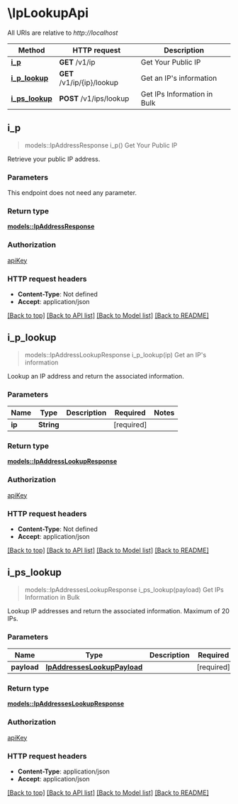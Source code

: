 # \IpLookupApi

All URIs are relative to *http://localhost*

Method | HTTP request | Description
------------- | ------------- | -------------
[**i_p**](IpLookupApi.md#i_p) | **GET** /v1/ip | Get Your Public IP
[**i_p_lookup**](IpLookupApi.md#i_p_lookup) | **GET** /v1/ip/{ip}/lookup | Get an IP's information
[**i_ps_lookup**](IpLookupApi.md#i_ps_lookup) | **POST** /v1/ips/lookup | Get IPs Information in Bulk



## i_p

> models::IpAddressResponse i_p()
Get Your Public IP

Retrieve your public IP address.

### Parameters

This endpoint does not need any parameter.

### Return type

[**models::IpAddressResponse**](IPAddressResponse.md)

### Authorization

[apiKey](../README.md#apiKey)

### HTTP request headers

- **Content-Type**: Not defined
- **Accept**: application/json

[[Back to top]](#) [[Back to API list]](../README.md#documentation-for-api-endpoints) [[Back to Model list]](../README.md#documentation-for-models) [[Back to README]](../README.md)


## i_p_lookup

> models::IpAddressLookupResponse i_p_lookup(ip)
Get an IP's information

Lookup an IP address and return the associated information.

### Parameters


Name | Type | Description  | Required | Notes
------------- | ------------- | ------------- | ------------- | -------------
**ip** | **String** |  | [required] |

### Return type

[**models::IpAddressLookupResponse**](IPAddressLookupResponse.md)

### Authorization

[apiKey](../README.md#apiKey)

### HTTP request headers

- **Content-Type**: Not defined
- **Accept**: application/json

[[Back to top]](#) [[Back to API list]](../README.md#documentation-for-api-endpoints) [[Back to Model list]](../README.md#documentation-for-models) [[Back to README]](../README.md)


## i_ps_lookup

> models::IpAddressesLookupResponse i_ps_lookup(payload)
Get IPs Information in Bulk

Lookup IP addresses and return the associated information. Maximum of 20 IPs.

### Parameters


Name | Type | Description  | Required | Notes
------------- | ------------- | ------------- | ------------- | -------------
**payload** | [**IpAddressesLookupPayload**](IpAddressesLookupPayload.md) |  | [required] |

### Return type

[**models::IpAddressesLookupResponse**](IPAddressesLookupResponse.md)

### Authorization

[apiKey](../README.md#apiKey)

### HTTP request headers

- **Content-Type**: application/json
- **Accept**: application/json

[[Back to top]](#) [[Back to API list]](../README.md#documentation-for-api-endpoints) [[Back to Model list]](../README.md#documentation-for-models) [[Back to README]](../README.md)

